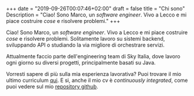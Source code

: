 +++
date = "2019-09-26T00:07:46+02:00"
draft = false
title = "Chi sono"
Description = "Ciao! Sono Marco, un *software engineer*. Vivo a Lecco e mi piace costruire *cose* e risolvere problemi."
+++

Ciao! Sono Marco, un *software engineer*. Vivo a Lecco e mi piace costruire *cose* e risolvere problemi. Solitamente lavoro su sistemi backend, sviluppando API o studiando la via migliore di orchestrare servizi.

Attualmente faccio parte dell'engineering team di Sky Italia, dove lavoro ogni giorno su diversi progetti, principalmente basati su Java.

Vorresti sapere di più sulla mia esperienza lavorativa? Puoi trovare il mio ultimo curriculum [qui](/cv_MarcoDenisi.pdf). E si, anche il mio cv è *continuously integrated*, come puoi vedere sul mio [repository github](https://github.com/marcodenisi/cv).